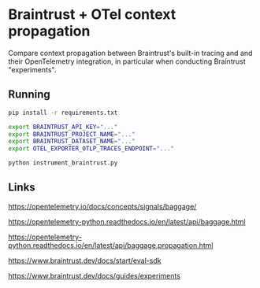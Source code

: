 # Braintrust + OTel context propagation

Compare context propagation between Braintrust's built-in tracing and
and their OpenTelemetry integration, in particular when conducting
Braintrust "experiments".

## Running

``` bash
pip install -r requirements.txt

export BRAINTRUST_API_KEY="..."
export BRAINTRUST_PROJECT_NAME="..."
export BRAINTRUST_DATASET_NAME="..."
export OTEL_EXPORTER_OTLP_TRACES_ENDPOINT="..."

python instrument_braintrust.py
```

## Links

https://opentelemetry.io/docs/concepts/signals/baggage/

https://opentelemetry-python.readthedocs.io/en/latest/api/baggage.html

https://opentelemetry-python.readthedocs.io/en/latest/api/baggage.propagation.html

https://www.braintrust.dev/docs/start/eval-sdk

https://www.braintrust.dev/docs/guides/experiments
